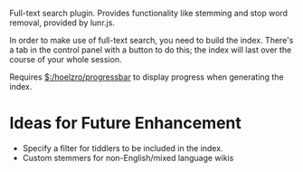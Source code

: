 Full-text search plugin.  Provides functionality like
stemming and stop word removal, provided by lunr.js.

In order to make use of full-text search, you need to
build the index.  There's a tab in the control panel
with a button to do this; the index will last over
the course of your whole session.

Requires [$:/hoelzro/progressbar](https://github.com/hoelzro/tw-progress-bar)
to display progress when generating the index.

# Ideas for Future Enhancement

  * Specify a filter for tiddlers to be included in the index.
  * Custom stemmers for non-English/mixed language wikis
